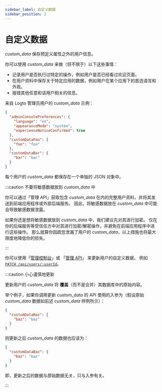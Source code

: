 ```yaml
---
sidebar_label: 自定义数据
sidebar_position: 2
---
```


# 自定义数据

_custom_data_ 保存预定义属性之外的用户信息。

你可以使用 _custom_data_ 来做（但不限于）以下这些事情：

- 记录用户是否执行过特定的操作，例如用户是否已经看过欢迎页面。
- 在用户资料中保存关于特定应用的数据，例如用户在某个应用下的首选语言和外观。
- 报错其他任意和该用户相关的信息。

来自 Logto 管理员用户的 _custom_data_ 示例：

```json
{
  "adminConsolePreferences": {
    "language": "en",
    "appearanceMode": "system",
    "experienceNoticeConfirmed": true
  },
  "customDataFoo": {
    "foo": "foo"
  },
  "customDataBar": {
    "bar": "bar"
  }
}
```

每个用户的 _custom_data_ 都保存在一个单独的 JSON 对象中。

:::caution 不要将敏感数据放到 _custom_data_ 中

你可以通过「管理 API」获取包含 _custom_data_ 在内的完整用户资料，并将其发送到前端应用程序或外部后端服务。
因此，将敏感数据放在 _custom_data_ 中可能会导致敏感数据泄露。

如果你还是想将敏感数据放到 _custom_data_ 中，我们建议先对其进行加密。
仅在你的后端服务等受信任方中对其进行加密/解密操作，并避免在前端应用程序中进行这些操作。
那么就算你因疏忽泄漏了用户的 _custom_data_，以上措施也将最大限度地降低你的损失。

:::

你可以使用「[管理控制台](../../../docs/recipes/manage-users/using-admin-console#查看和更新用户资料)」或
「[管理 API](../../../docs/recipes/manage-users/using-management-api)」
来更新用户的自定义数据，
例如 <a href="/api/#tag/Users/paths/~1api~1users~1:userId/patch" target="_blank">`PATCH /api/users/:userId`</a>。

:::caution 小心谨慎地更新

更新用户的 _custom_data_ 将 **覆盖**（而不是合并）其数据库中的原始内容。

举个例子，如果你调用更新 _custom_data_ 的 API 使用的入参为（假设原始 _custom_data_ 数据如前述 _custom_data_ 样例所示）：

```json
{
  "customDataBaz": {
    "baz": "baz"
  }
}
```

则更新之后 _custom_data_ 的数据也应该为：

```json
{
  "customDataBaz": {
    "baz": "baz"
  }
}
```

即，更新之后的数据与原始数据无关，只与入参有关。

:::
